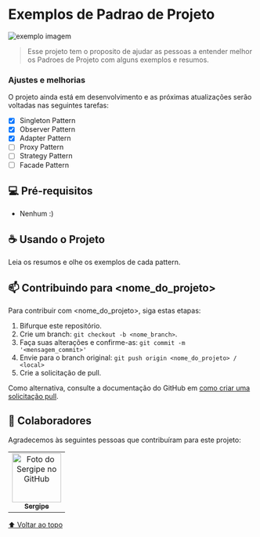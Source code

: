 # Exemplos de Padrao de Projeto

<img src="https://res.cloudinary.com/practicaldev/image/fetch/s--DUgpGKQh--/c_imagga_scale,f_auto,fl_progressive,h_900,q_auto,w_1600/https://dev-to-uploads.s3.amazonaws.com/uploads/articles/vvse11o7g3zewjjvu67j.jpeg" alt="exemplo imagem">

> Esse projeto tem o proposito de ajudar as pessoas a entender melhor os Padroes de Projeto com alguns exemplos e resumos.

### Ajustes e melhorias

O projeto ainda está em desenvolvimento e as próximas atualizações serão voltadas nas seguintes tarefas:

- [x] Singleton Pattern
- [x] Observer Pattern
- [x] Adapter Pattern
- [ ] Proxy Pattern
- [ ] Strategy Pattern
- [ ] Facade Pattern

## 💻 Pré-requisitos

* Nenhum :)

## ☕ Usando o Projeto

Leia os resumos e olhe os exemplos de cada pattern.

## 📫 Contribuindo para <nome_do_projeto>
<!---Se o seu README for longo ou se você tiver algum processo ou etapas específicas que deseja que os contribuidores sigam, considere a criação de um arquivo CONTRIBUTING.md separado--->
Para contribuir com <nome_do_projeto>, siga estas etapas:

1. Bifurque este repositório.
2. Crie um branch: `git checkout -b <nome_branch>`.
3. Faça suas alterações e confirme-as: `git commit -m '<mensagem_commit>'`
4. Envie para o branch original: `git push origin <nome_do_projeto> / <local>`
5. Crie a solicitação de pull.

Como alternativa, consulte a documentação do GitHub em [como criar uma solicitação pull](https://help.github.com/en/github/collaborating-with-issues-and-pull-requests/creating-a-pull-request).

## 🤝 Colaboradores

Agradecemos às seguintes pessoas que contribuíram para este projeto:

<table>
  <tr>
    <td align="center">
      <a href="#">
        <img src="https://avatars.githubusercontent.com/u/71034184?v=4" width="100px;" alt="Foto do Sergipe no GitHub"/><br>
        <sub>
          <b>Sergipe</b>
        </sub>
      </a>
    </td>
  </tr>
</table>

[⬆ Voltar ao topo](#design-patterns)<br>

